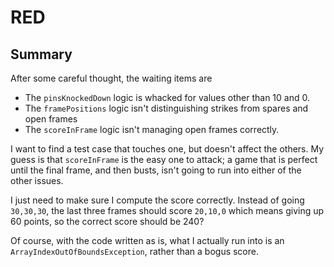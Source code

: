 # RED

## Summary

After some careful thought, the waiting items are

* The `pinsKnockedDown` logic is whacked for values other than 10 and 0.
* The `framePositions` logic isn't distinguishing strikes from spares
and open frames
* The `scoreInFrame` logic isn't managing open frames correctly.

I want to find a test case that touches one, but doesn't affect the
others.  My guess is that `scoreInFrame` is the easy one to attack;
a game that is perfect until the final frame, and then busts, isn't
going to run into either of the other issues.

I just need to make sure I compute the score correctly.  Instead
of going `30,30,30`, the last three frames should score `20,10,0`
which means giving up 60 points, so the correct score should be
240?

Of course, with the code written as is, what I actually run into
is an `ArrayIndexOutOfBoundsException`, rather than a bogus score.
